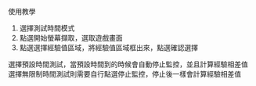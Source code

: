 使用教學
1. 選擇測試時間模式
2. 點選開始螢幕擷取，選取遊戲畫面
3. 點選選擇經驗值區域，將經驗值區域框出來，點選確認選擇

選擇預設時間測試，當預設時間到的時候會自動停止監控，並且計算經驗相差值
  選擇無限制時間測試則需要自行點選停止監控，停止後一樣會計算經驗相差值
